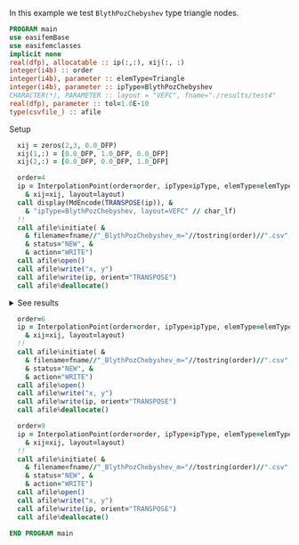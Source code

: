 In this example we test `BlythPozChebyshev` type triangle nodes.

```fortran
PROGRAM main
use easifemBase
use easifemclasses
implicit none
real(dfp), allocatable :: ip(:,:), xij(:, :)
integer(i4b) :: order
integer(i4b), parameter :: elemType=Triangle
integer(i4b), parameter :: ipType=BlythPozChebyshev
CHARACTER(*), PARAMETER :: layout = "VEFC", fname="./results/test4"
real(dfp), parameter :: tol=1.0E-10
type(csvfile_) :: afile
```

Setup

```fortran
  xij = zeros(2,3, 0.0_DFP)
  xij(1,:) = [0.0_DFP, 1.0_DFP, 0.0_DFP]
  xij(2,:) = [0.0_DFP, 0.0_DFP, 1.0_DFP]
```

```fortran title "ipType=BlythPozChebyshev, layout=VEFC"
  order=4
  ip = InterpolationPoint(order=order, ipType=ipType, elemType=elemType, &
    & xij=xij, layout=layout)
  call display(MdEncode(TRANSPOSE(ip)), &
    & "ipType=BlythPozChebyshev, layout=VEFC" // char_lf)
  !!
  call afile%initiate( &
    & filename=fname//"_BlythPozChebyshev_m="//tostring(order)//".csv", &
    & status="NEW", &
    & action="WRITE")
  call afile%open()
  call afile%write("x, y")
  call afile%write(ip, orient="TRANSPOSE")
  call afile%deallocate()
```

<details>
<summary>See results</summary>
<div>

ipType=BlythPozChebyshev, layout=VEFC

|              |              |
|--------------|--------------|
| 0            | 0            |
| 1            | 0            |
| 0            | 1            |
| 0.14645      | -2.43879E-14 |
| 0.5          | -3.44909E-14 |
| 0.85355      | -2.43879E-14 |
| 0.85355      | 0.14645      |
| 0.5          | 0.5          |
| 0.14645      | 0.85355      |
| -2.43879E-14 | 0.85355      |
| -3.44909E-14 | 0.5          |
| -2.43879E-14 | 0.14645      |
| 0.21548      | 0.21548      |
| 0.56904      | 0.21548      |
| 0.21548      | 0.56904      |

</div>
</details>

```fortran title "ipType=BlythPozChebyshev, layout=VEFC"
  order=6
  ip = InterpolationPoint(order=order, ipType=ipType, elemType=elemType, &
    & xij=xij, layout=layout)
  !!
  call afile%initiate( &
    & filename=fname//"_BlythPozChebyshev_m="//tostring(order)//".csv", &
    & status="NEW", &
    & action="WRITE")
  call afile%open()
  call afile%write("x, y")
  call afile%write(ip, orient="TRANSPOSE")
  call afile%deallocate()
```

```fortran title "ipType=BlythPozChebyshev, layout=VEFC"
  order=9
  ip = InterpolationPoint(order=order, ipType=ipType, elemType=elemType, &
    & xij=xij, layout=layout)
  !!
  call afile%initiate( &
    & filename=fname//"_BlythPozChebyshev_m="//tostring(order)//".csv", &
    & status="NEW", &
    & action="WRITE")
  call afile%open()
  call afile%write("x, y")
  call afile%write(ip, orient="TRANSPOSE")
  call afile%deallocate()
```

```fortran
END PROGRAM main
```
